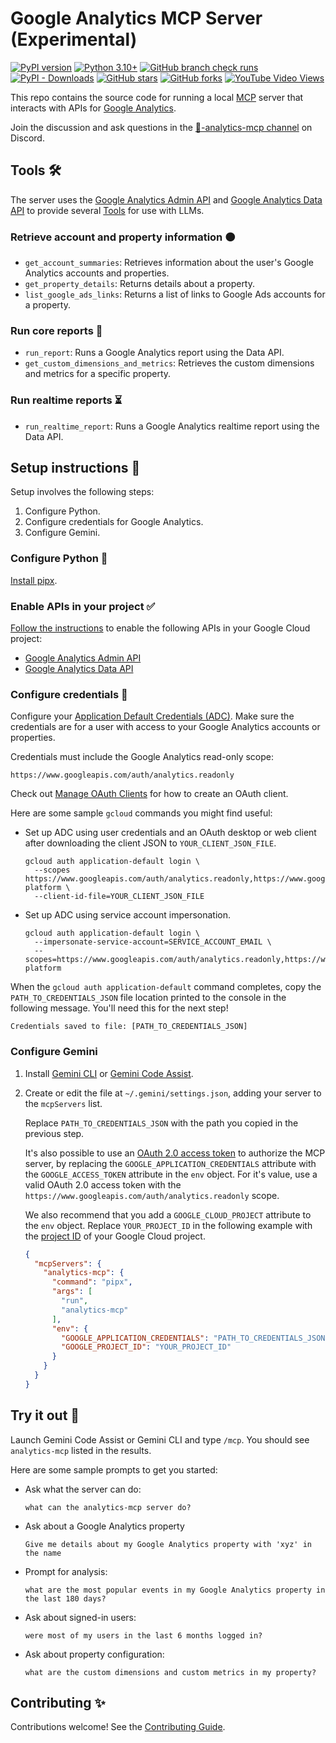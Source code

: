 # Google Analytics MCP Server (Experimental)

[![PyPI version](https://img.shields.io/pypi/v/analytics-mcp.svg)](https://pypi.org/project/analytics-mcp/)
[![Python 3.10+](https://img.shields.io/badge/python-3.10+-blue.svg)](https://www.python.org/downloads/)
[![GitHub branch check runs](https://img.shields.io/github/check-runs/googleanalytics/google-analytics-mcp/main)](https://github.com/googleanalytics/google-analytics-mcp/actions?query=branch%3Amain++)
[![PyPI - Downloads](https://img.shields.io/pypi/dm/analytics-mcp)](https://pypi.org/project/analytics-mcp/)
[![GitHub stars](https://img.shields.io/github/stars/googleanalytics/google-analytics-mcp?style=social)](https://github.com/googleanalytics/google-analytics-mcp/stargazers)
[![GitHub forks](https://img.shields.io/github/forks/googleanalytics/google-analytics-mcp?style=social)](https://github.com/googleanalytics/google-analytics-mcp/network/members)
[![YouTube Video Views](https://img.shields.io/youtube/views/PT4wGPxWiRQ)](https://www.youtube.com/watch?v=PT4wGPxWiRQ)

This repo contains the source code for running a local
[MCP](https://modelcontextprotocol.io) server that interacts with APIs for
[Google Analytics](https://support.google.com/analytics).

Join the discussion and ask questions in the
[🤖-analytics-mcp channel](https://discord.com/channels/971845904002871346/1398002598665257060)
on Discord.

## Tools 🛠️

The server uses the
[Google Analytics Admin API](https://developers.google.com/analytics/devguides/config/admin/v1)
and
[Google Analytics Data API](https://developers.google.com/analytics/devguides/reporting/data/v1)
to provide several
[Tools](https://modelcontextprotocol.io/docs/concepts/tools) for use with LLMs.

### Retrieve account and property information 🟠

- `get_account_summaries`: Retrieves information about the user's Google
  Analytics accounts and properties.
- `get_property_details`: Returns details about a property.
- `list_google_ads_links`: Returns a list of links to Google Ads accounts for
  a property.

### Run core reports 📙

- `run_report`: Runs a Google Analytics report using the Data API.
- `get_custom_dimensions_and_metrics`: Retrieves the custom dimensions and
  metrics for a specific property.

### Run realtime reports ⏳

- `run_realtime_report`: Runs a Google Analytics realtime report using the
  Data API.

## Setup instructions 🔧

Setup involves the following steps:

1.  Configure Python.
1.  Configure credentials for Google Analytics.
1.  Configure Gemini.

### Configure Python 🐍

[Install pipx](https://pipx.pypa.io/stable/#install-pipx).

### Enable APIs in your project ✅

[Follow the instructions](https://support.google.com/googleapi/answer/6158841)
to enable the following APIs in your Google Cloud project:

* [Google Analytics Admin API](https://console.cloud.google.com/apis/library/analyticsadmin.googleapis.com)
* [Google Analytics Data API](https://console.cloud.google.com/apis/library/analyticsdata.googleapis.com)

### Configure credentials 🔑

Configure your [Application Default Credentials
(ADC)](https://cloud.google.com/docs/authentication/provide-credentials-adc).
Make sure the credentials are for a user with access to your Google Analytics
accounts or properties.

Credentials must include the Google Analytics read-only scope:

```
https://www.googleapis.com/auth/analytics.readonly
```

Check out
[Manage OAuth Clients](https://support.google.com/cloud/answer/15549257)
for how to create an OAuth client.

Here are some sample `gcloud` commands you might find useful:

- Set up ADC using user credentials and an OAuth desktop or web client after
  downloading the client JSON to `YOUR_CLIENT_JSON_FILE`.

  ```shell
  gcloud auth application-default login \
    --scopes https://www.googleapis.com/auth/analytics.readonly,https://www.googleapis.com/auth/cloud-platform \
    --client-id-file=YOUR_CLIENT_JSON_FILE
  ```

- Set up ADC using service account impersonation.

  ```shell
  gcloud auth application-default login \
    --impersonate-service-account=SERVICE_ACCOUNT_EMAIL \
    --scopes=https://www.googleapis.com/auth/analytics.readonly,https://www.googleapis.com/auth/cloud-platform
  ```

When the `gcloud auth application-default` command completes, copy the
`PATH_TO_CREDENTIALS_JSON` file location printed to the console in the
following message. You'll need this for the next step!

```
Credentials saved to file: [PATH_TO_CREDENTIALS_JSON]
```

### Configure Gemini

1.  Install [Gemini
    CLI](https://github.com/google-gemini/gemini-cli/blob/main/docs/cli/index.md)
    or [Gemini Code
    Assist](https://marketplace.visualstudio.com/items?itemName=Google.geminicodeassist).

1.  Create or edit the file at `~/.gemini/settings.json`, adding your server
    to the `mcpServers` list.

    Replace `PATH_TO_CREDENTIALS_JSON` with the path you copied in the previous
    step.

    It's also possible to use an
    [OAuth 2.0 access token](https://developers.google.com/identity/protocols/oauth2)
    to authorize the MCP server, by replacing the `GOOGLE_APPLICATION_CREDENTIALS`
    attribute with the `GOOGLE_ACCESS_TOKEN` attribute in the `env` object.
    For it's value, use a valid OAuth 2.0 access token with the
    `https://www.googleapis.com/auth/analytics.readonly` scope.

    We also recommend that you add a `GOOGLE_CLOUD_PROJECT` attribute to the
    `env` object. Replace `YOUR_PROJECT_ID` in the following example with the
    [project ID](https://support.google.com/googleapi/answer/7014113) of your
    Google Cloud project.

    ```json
    {
      "mcpServers": {
        "analytics-mcp": {
          "command": "pipx",
          "args": [
            "run",
            "analytics-mcp"
          ],
          "env": {
            "GOOGLE_APPLICATION_CREDENTIALS": "PATH_TO_CREDENTIALS_JSON",
            "GOOGLE_PROJECT_ID": "YOUR_PROJECT_ID"
          }
        }
      }
    }
    ```

## Try it out 🥼

Launch Gemini Code Assist or Gemini CLI and type `/mcp`. You should see
`analytics-mcp` listed in the results.

Here are some sample prompts to get you started:

- Ask what the server can do:

  ```
  what can the analytics-mcp server do?
  ```

- Ask about a Google Analytics property

  ```
  Give me details about my Google Analytics property with 'xyz' in the name
  ```

- Prompt for analysis:

  ```
  what are the most popular events in my Google Analytics property in the last 180 days?
  ```

- Ask about signed-in users:

  ```
  were most of my users in the last 6 months logged in?
  ```

- Ask about property configuration:

  ```
  what are the custom dimensions and custom metrics in my property?
  ```

## Contributing ✨

Contributions welcome! See the [Contributing Guide](CONTRIBUTING.md).
